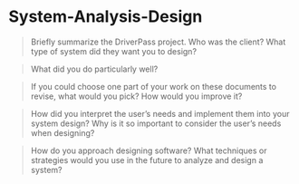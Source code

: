 # System-Analysis-Design

>Briefly summarize the DriverPass project. Who was the client? What type of system did they want you to design?

>What did you do particularly well?

>If you could choose one part of your work on these documents to revise, what would you pick? How would you improve it?

>How did you interpret the user’s needs and implement them into your system design? Why is it so important to consider the user’s needs when designing?

>How do you approach designing software? What techniques or strategies would you use in the future to analyze and design a system?
